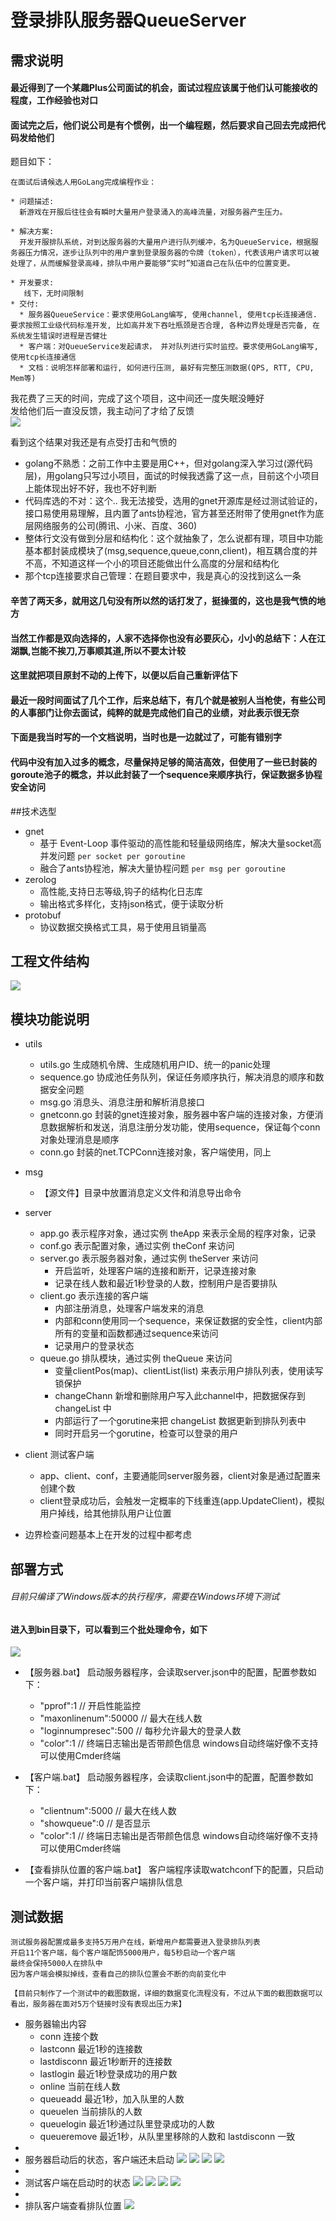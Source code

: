 # 登录排队服务器QueueServer

## 需求说明

#### 最近得到了一个某趣Plus公司面试的机会，面试过程应该属于他们认可能接收的程度，工作经验也对口
#### 面试完之后，他们说公司是有个惯例，出一个编程题，然后要求自己回去完成把代码发给他们

题目如下：
```
在面试后请候选人用GoLang完成编程作业： 

* 问题描述:
  新游戏在开服后往往会有瞬时大量用户登录涌入的高峰流量，对服务器产生压力。
 
* 解决方案:
  开发开服排队系统，对到达服务器的大量用户进行队列缓冲，名为QueueService，根据服务器压力情况，逐步让队列中的用户拿到登录服务器的令牌（token），代表该用户请求可以被处理了，从而缓解登录高峰，排队中用户要能够“实时”知道自己在队伍中的位置变更。
 
* 开发要求:
   线下，无时间限制
* 交付:
  * 服务器QueueService：要求使用GoLang编写, 使用channel, 使用tcp长连接通信. 要求按照工业级代码标准开发, 比如高并发下吞吐瓶颈是否合理, 各种边界处理是否完备, 在系统发生错误时进程是否健壮
  * 客户端：对QueueService发起请求， 并对队列进行实时监控。要求使用GoLang编写, 使用tcp长连接通信
  * 文档：说明怎样部署和运行, 如何进行压测, 最好有完整压测数据(QPS, RTT, CPU, Mem等)
```

我花费了三天的时间，完成了这个项目，这中间还一度失眠没睡好  
发给他们后一直没反馈，我主动问了才给了反馈  
![](doc/feedback.png)  

看到这个结果对我还是有点受打击和气愤的  
  * golang不熟悉：之前工作中主要是用C++，但对golang深入学习过(源代码层)，用golang只写过小项目，面试的时候我透露了这一点，目前这个小项目上能体现出好不好，我也不好判断
  * 代码库选的不对：这个.. 我无法接受，选用的gnet开源库是经过测试验证的，接口易使用易理解，且内置了ants协程池，官方甚至还附带了使用gnet作为底层网络服务的公司(腾讯、小米、百度、360)
  * 整体行文没有做到分层和结构化：这个就抽象了，怎么说都有理，项目中功能基本都封装成模块了(msg,sequence,queue,conn,client)，相互耦合度的并不高，不知道这样一个小的项目还能做出什么高度的分层和结构化
  * 那个tcp连接要求自己管理：在题目要求中，我是真心的没找到这么一条


#### 辛苦了两天多，就用这几句没有所以然的话打发了，挺操蛋的，这也是我气愤的地方  
#### 当然工作都是双向选择的，人家不选择你也没有必要灰心，小小的总结下：人在江湖飘,岂能不挨刀,万事顺其道,所以不要太计较
#### 这里就把项目原封不动的上传下，以便以后自己重新评估下  
#### 最近一段时间面试了几个工作，后来总结下，有几个就是被别人当枪使，有些公司的人事部门让你去面试，纯粹的就是完成他们自己的业绩，对此表示很无奈  
#### 下面是我当时写的一个文档说明，当时也是一边就过了，可能有错别字  
#### 代码中没有加入过多的概念，尽量保持足够的简洁高效，但使用了一些已封装的goroute池子的概念，并以此封装了一个sequence来顺序执行，保证数据多协程安全访问  

##技术选型
* gnet
  * 基于 Event-Loop 事件驱动的高性能和轻量级网络库，解决大量socket高并发问题  `per socket per goroutine`
  * 融合了ants协程池，解决大量协程问题 `per msg per goroutine`
* zerolog
  * 高性能,支持日志等级,钩子的结构化日志库
  * 输出格式多样化，支持json格式，便于读取分析
* protobuf
  * 协议数据交换格式工具，易于使用且销量高


## 工程文件结构
![](doc/file.jpg)

## 模块功能说明
* utils
  * utils.go 生成随机令牌、生成随机用户ID、统一的panic处理
  * sequence.go 协成池任务队列，保证任务顺序执行，解决消息的顺序和数据安全问题
  * msg.go 消息头、消息注册和解析消息接口
  * gnetconn.go 封装的gnet连接对象，服务器中客户端的连接对象，方便消息数据解析和发送，消息注册分发功能，使用sequence，保证每个conn对象处理消息是顺序
  * conn.go 封装的net.TCPConn连接对象，客户端使用，同上
* msg
  * 【源文件】目录中放置消息定义文件和消息导出命令
  
* server
  * app.go 表示程序对象，通过实例 theApp 来表示全局的程序对象，记录
  * conf.go 表示配置对象，通过实例 theConf 来访问
  * server.go 表示服务器对象，通过实例 theServer 来访问
    * 开启监听，处理客户端的连接和断开，记录连接对象
    * 记录在线人数和最近1秒登录的人数，控制用户是否要排队
  * client.go 表示连接的客户端
    * 内部注册消息，处理客户端发来的消息
    * 内部和conn使用同一个sequence，来保证数据的安全性，client内部所有的变量和函数都通过sequence来访问
    * 记录用户的登录状态
  * queue.go 排队模块，通过实例 theQueue 来访问
    * 变量clientPos(map)、clientList(list) 来表示用户排队列表，使用读写锁保护
    * changeChann 新增和删除用户写入此channel中，把数据保存到 changeList 中
    * 内部运行了一个gorutine来把 changeList 数据更新到排队列表中
    * 同时开启另一个gorutine，检查可以登录的用户
  
* client 测试客户端
  * app、client、conf，主要通能同server服务器，client对象是通过配置来创建个数
  * client登录成功后，会触发一定概率的下线重连(app.UpdateClient)，模拟用户掉线，给其他排队用户让位置
  
* 边界检查问题基本上在开发的过程中都考虑
  

## 部署方式
###### 目前只编译了Windows版本的执行程序，需要在Windows环境下测试
#### 进入到bin目录下，可以看到三个批处理命令，如下
![](doc/bin.jpg)
* 【服务器.bat】 启动服务器程序，会读取server.json中的配置，配置参数如下：
  * "pprof":1              // 开启性能监控
  * "maxonlinenum":50000   // 最大在线人数
  * "loginnumpresec":500   // 每秒允许最大的登录人数
  * "color":1              // 终端日志输出是否带颜色信息 windows自动终端好像不支持 可以使用Cmder终端

* 【客户端.bat】 启动服务器程序，会读取client.json中的配置，配置参数如下：
  * "clientnum":5000   // 最大在线人数
  * "showqueue":0      // 是否显示
  * "color":1          // 终端日志输出是否带颜色信息 windows自动终端好像不支持 可以使用Cmder终端
* 【查看排队位置的客户端.bat】 客户端程序读取watchconf下的配置，只启动一个客户端，并打印当前客户端排队信息

## 测试数据
```
测试服务器配置成最多支持5万用户在线，新增用户都需要进入登录排队列表
开启11个客户端，每个客户端配饰5000用户，每5秒启动一个客户端
最终会保持5000人在排队中
因为客户端会模拟掉线，查看自己的排队位置会不断的向前变化中

【目前只制作了一个测试中的截图数据，详细的数据变化流程没有，不过从下面的截图数据可以看出，服务器在面对5万个链接时没有表现出压力来】
```
* 服务器输出内容
  * conn 连接个数
  * lastconn 最近1秒的连接数
  * lastdisconn 最近1秒断开的连接数
  * lastlogin 最近1秒登录成功的用户数
  * online 当前在线人数
  * queueadd 最近1秒，加入队里的人数
  * queuelen 当前排队的人数
  * queuelogin 最近1秒通过队里登录成功的人数
  * queueremove 最近1秒，从队里里移除的人数和 lastdisconn 一致
*  
* 服务器启动后的状态，客户端还未启动
![](doc/server_begin.jpg)
![](doc/goroutine_begin.jpg)
![](doc/heap_begin.jpg)
![](doc/cpu_begin.jpg)
*  
* 测试客户端在启动时的状态
![](doc/server_start.png)
![](doc/goroutine_start.jpg)
![](doc/heap_start.jpg)
![](doc/cpu_start.jpg)
*
* 排队客户端查看排队位置
![](doc/queue.jpg)